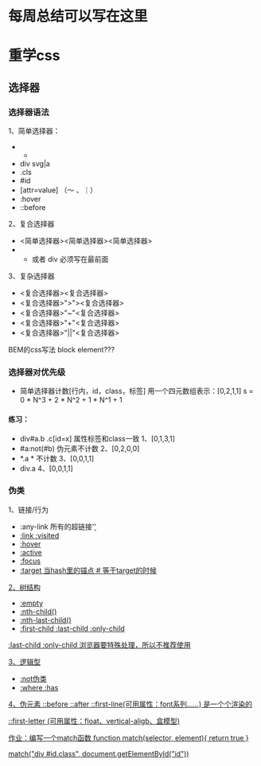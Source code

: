# 每周总结可以写在这里

# 重学css
## 选择器
### 选择器语法
1、简单选择器：
- *
- div svg|a
- .cls
- #id
- [attr=value]   （～ 、｜）
- :hover
- ::before

2、复合选择器
-  <简单选择器><简单选择器><简单选择器>
-  * 或者 div 必须写在最前面

3、复杂选择器
- <复合选择器><sp><复合选择器>
- <复合选择器>">"><复合选择器>
- <复合选择器>"~"<复合选择器>
- <复合选择器>"+"<复合选择器>
- <复合选择器>"||"<复合选择器>

BEM的css写法 block element???

### 选择器对优先级
- 简单选择器计数[行内，id，class，标签]
用一个四元数组表示：[0,2,1,1]
s = 0 * N^3 + 2 * N^2 + 1 * N^1 + 1

#### 练习：
- div#a.b .c[id=x]    属性标签和class一致
1、[0,1,3,1]
- #a:not(#b)    伪元素不计数
2、[0,2,0,0]  
- *.a                * 不计数
3、[0,0,1,1]
- div.a
4、[0,0,1,1]

### 伪类
1、链接/行为
- :any-link 所有的超链接'<a href=" ">'
- :link :visited
- :hover
- :active
- :focus
- :target  当hash里的锚点 # 等于target的时候

2、树结构
- :empty
- :nth-child()
- :nth-last-child()  
- :first-child :last-child :only-child

:last-child :only-child 浏览器要特殊处理，所以不推荐使用

3、逻辑型
- :not伪类
- :where :has

4、伪元素
::before
::after
::first-line(可用属性：font系列......)
是一个个渲染的

::first-letter  (可用属性：float、vertical-aligb、盒模型)



作业：编写一个match函数
function match(selector, element){
    return true
}

match("div #id.class", document.getElementById("id"))
